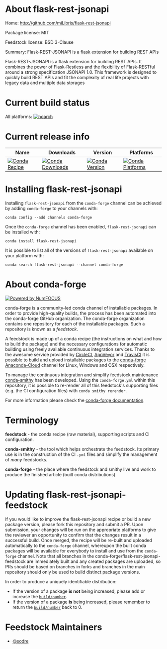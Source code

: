 <!--
# -*- mode: jinja -*-
-->

About flask-rest-jsonapi
========================

Home: http://github.com/miLibris/flask-rest-jsonapi

Package license: MIT

Feedstock license: BSD 3-Clause

Summary: Flask-REST-JSONAPI is a flask extension for building REST APIs

Flask-REST-JSONAPI is a flask extension for building REST APIs. It combines the power of
Flask-Restless and the flexibility of Flask-RESTful around a strong specification
JSONAPI 1.0. This framework is designed to quickly build REST APIs and fit the
complexity of real life projects with legacy data and multiple data storages


Current build status
====================

All platforms:
[![noarch](https://img.shields.io/circleci/project/github/conda-forge/flask-rest-jsonapi-feedstock/master.svg?label=noarch)](https://circleci.com/gh/conda-forge/flask-rest-jsonapi-feedstock)

Current release info
====================

| Name | Downloads | Version | Platforms |
| --- | --- | --- | --- |
| [![Conda Recipe](https://img.shields.io/badge/recipe-flask--rest--jsonapi-green.svg)](https://anaconda.org/conda-forge/flask-rest-jsonapi) | [![Conda Downloads](https://img.shields.io/conda/dn/conda-forge/flask-rest-jsonapi.svg)](https://anaconda.org/conda-forge/flask-rest-jsonapi) | [![Conda Version](https://img.shields.io/conda/vn/conda-forge/flask-rest-jsonapi.svg)](https://anaconda.org/conda-forge/flask-rest-jsonapi) | [![Conda Platforms](https://img.shields.io/conda/pn/conda-forge/flask-rest-jsonapi.svg)](https://anaconda.org/conda-forge/flask-rest-jsonapi) |

Installing flask-rest-jsonapi
=============================

Installing `flask-rest-jsonapi` from the `conda-forge` channel can be achieved by adding `conda-forge` to your channels with:

```
conda config --add channels conda-forge
```

Once the `conda-forge` channel has been enabled, `flask-rest-jsonapi` can be installed with:

```
conda install flask-rest-jsonapi
```

It is possible to list all of the versions of `flask-rest-jsonapi` available on your platform with:

```
conda search flask-rest-jsonapi --channel conda-forge
```


About conda-forge
=================

[![Powered by NumFOCUS](https://img.shields.io/badge/powered%20by-NumFOCUS-orange.svg?style=flat&colorA=E1523D&colorB=007D8A)](http://numfocus.org)

conda-forge is a community-led conda channel of installable packages.
In order to provide high-quality builds, the process has been automated into the
conda-forge GitHub organization. The conda-forge organization contains one repository
for each of the installable packages. Such a repository is known as a *feedstock*.

A feedstock is made up of a conda recipe (the instructions on what and how to build
the package) and the necessary configurations for automatic building using freely
available continuous integration services. Thanks to the awesome service provided by
[CircleCI](https://circleci.com/), [AppVeyor](https://www.appveyor.com/)
and [TravisCI](https://travis-ci.org/) it is possible to build and upload installable
packages to the [conda-forge](https://anaconda.org/conda-forge)
[Anaconda-Cloud](https://anaconda.org/) channel for Linux, Windows and OSX respectively.

To manage the continuous integration and simplify feedstock maintenance
[conda-smithy](https://github.com/conda-forge/conda-smithy) has been developed.
Using the ``conda-forge.yml`` within this repository, it is possible to re-render all of
this feedstock's supporting files (e.g. the CI configuration files) with ``conda smithy rerender``.

For more information please check the [conda-forge documentation](https://conda-forge.org/docs/).

Terminology
===========

**feedstock** - the conda recipe (raw material), supporting scripts and CI configuration.

**conda-smithy** - the tool which helps orchestrate the feedstock.
                   Its primary use is in the construction of the CI ``.yml`` files
                   and simplify the management of *many* feedstocks.

**conda-forge** - the place where the feedstock and smithy live and work to
                  produce the finished article (built conda distributions)


Updating flask-rest-jsonapi-feedstock
=====================================

If you would like to improve the flask-rest-jsonapi recipe or build a new
package version, please fork this repository and submit a PR. Upon submission,
your changes will be run on the appropriate platforms to give the reviewer an
opportunity to confirm that the changes result in a successful build. Once
merged, the recipe will be re-built and uploaded automatically to the
`conda-forge` channel, whereupon the built conda packages will be available for
everybody to install and use from the `conda-forge` channel.
Note that all branches in the conda-forge/flask-rest-jsonapi-feedstock are
immediately built and any created packages are uploaded, so PRs should be based
on branches in forks and branches in the main repository should only be used to
build distinct package versions.

In order to produce a uniquely identifiable distribution:
 * If the version of a package **is not** being increased, please add or increase
   the [``build/number``](https://conda.io/docs/user-guide/tasks/build-packages/define-metadata.html#build-number-and-string).
 * If the version of a package **is** being increased, please remember to return
   the [``build/number``](https://conda.io/docs/user-guide/tasks/build-packages/define-metadata.html#build-number-and-string)
   back to 0.

Feedstock Maintainers
=====================

* [@sodre](https://github.com/sodre/)

